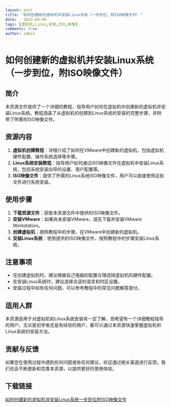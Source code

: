 ```yaml
---
layout: post
title: "如何创建新的虚拟机并安装Linux系统（一步到位，附ISO映像文件）"
date:   2023-09-08
tags: [虚拟机,Linux,安装,ISO,映像]
comments: true
author: admin
---
```

# 如何创建新的虚拟机并安装Linux系统（一步到位，附ISO映像文件）

## 简介
本资源文件提供了一个详细的教程，指导用户如何在虚拟机中创建新的虚拟机并安装Linux系统。教程涵盖了从虚拟机的创建到Linux系统的安装的完整步骤，并附带了所需的ISO映像文件。

## 资源内容
1. **虚拟机创建教程**：详细介绍了如何在VMware中创建新的虚拟机，包括虚拟机硬件配置、操作系统选择等步骤。
2. **Linux系统安装教程**：指导用户如何通过ISO映像文件在虚拟机中安装Linux系统，包括系统安装向导的设置、用户配置等。
3. **ISO映像文件**：提供了所需的Linux系统ISO映像文件，用户可以直接使用这些文件进行系统安装。

## 使用步骤
1. **下载资源文件**：获取本资源文件中提供的ISO映像文件。
2. **安装VMware**：如果尚未安装VMware，请先下载并安装VMware Workstation。
3. **创建虚拟机**：按照教程中的步骤，在VMware中创建新的虚拟机。
4. **安装Linux系统**：使用提供的ISO映像文件，按照教程中的步骤安装Linux系统。

## 注意事项
- 在创建虚拟机时，建议根据自己电脑的配置合理选择虚拟机的硬件配置。
- 在安装Linux系统时，建议选择合适的语言和时区设置。
- 安装过程中如有任何问题，可以参考教程中的常见问题解答部分。

## 适用人群
本资源适用于对虚拟机和Linux系统安装有一定了解，但希望有一个详细教程指导的用户。无论是初学者还是有经验的用户，都可以通过本资源快速掌握虚拟机和Linux系统的安装方法。

## 贡献与反馈
如果您在使用过程中遇到任何问题或有任何建议，欢迎通过相关渠道进行反馈。我们也会不断更新和完善本资源，以提供更好的使用体验。

## 下载链接

[如何创建新的虚拟机并安装Linux系统一步到位附ISO映像文件](https://pan.quark.cn/s/08667c4fad7d)